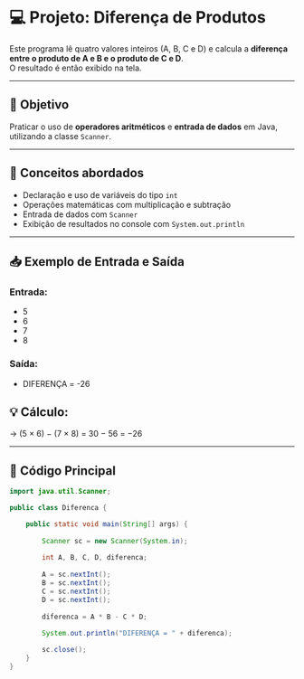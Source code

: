 # 💻 Projeto: Diferença de Produtos

Este programa lê quatro valores inteiros (A, B, C e D) e calcula a **diferença entre o produto de A e B e o produto de C e D**.  
O resultado é então exibido na tela.

---

## 🎯 Objetivo
Praticar o uso de **operadores aritméticos** e **entrada de dados** em Java, utilizando a classe `Scanner`.

---

## 🧠 Conceitos abordados
- Declaração e uso de variáveis do tipo `int`
- Operações matemáticas com multiplicação e subtração
- Entrada de dados com `Scanner`
- Exibição de resultados no console com `System.out.println`

---

## 📥 Exemplo de Entrada e Saída

### Entrada:

- 5
- 6
- 7
- 8


### Saída:

- DIFERENÇA = -26


## 💡 Cálculo:
→ (5 × 6) − (7 × 8) = 30 − 56 = −26

---

## 🧩 Código Principal

```java
import java.util.Scanner;

public class Diferenca {

	public static void main(String[] args) {
		
		Scanner sc = new Scanner(System.in);
		
		int A, B, C, D, diferenca; 
		
		A = sc.nextInt();
		B = sc.nextInt();
		C = sc.nextInt();
		D = sc.nextInt();
		
		diferenca = A * B - C * D;
		
		System.out.println("DIFERENÇA = " + diferenca);

		sc.close();
	}
}
